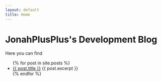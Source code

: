 ```yaml
---
layout: default
title: Home
---
```

# JonahPlusPlus's Development Blog

Here you can find 

<ul>
  {% for post in site.posts %}
    <li class="post_preview">
        <a href="{{ post.url }}">{{ post.title }}</a>
        {{ post.excerpt }}
    </li>
  {% endfor %}
</ul>
